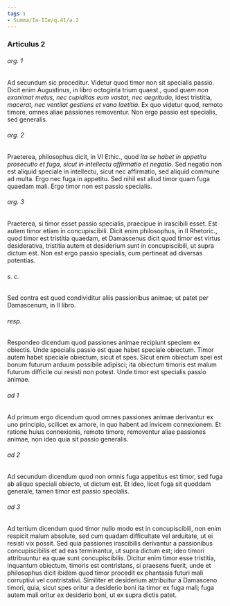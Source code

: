 ```yaml
---
tags : 
- Summa/Ia-IIæ/q.41/a.2
---
```


### Articulus 2

###### arg. 1
Ad secundum sic proceditur. Videtur quod timor non sit specialis passio. Dicit enim Augustinus, in libro octoginta trium quaest., quod *quem non exanimat metus, nec cupiditas eum vastat, nec aegritudo*, idest tristitia, *macerat, nec ventilat gestiens et vana laetitia*. Ex quo videtur quod, remoto timore, omnes aliae passiones removentur. Non ergo passio est specialis, sed generalis.

###### arg. 2
Praeterea, philosophus dicit, in VI Ethic., quod *ita se habet in appetitu prosecutio et fuga, sicut in intellectu affirmatio et negatio*. Sed negatio non est aliquid speciale in intellectu, sicut nec affirmatio, sed aliquid commune ad multa. Ergo nec fuga in appetitu. Sed nihil est aliud timor quam fuga quaedam mali. Ergo timor non est passio specialis.

###### arg. 3
Praeterea, si timor esset passio specialis, praecipue in irascibili esset. Est autem timor etiam in concupiscibili. Dicit enim philosophus, in II Rhetoric., quod timor est tristitia quaedam, et Damascenus dicit quod timor est virtus desiderativa, tristitia autem et desiderium sunt in concupiscibili, ut supra dictum est. Non est ergo passio specialis, cum pertineat ad diversas potentias.

###### s. c.
Sed contra est quod condividitur aliis passionibus animae; ut patet per Damascenum, in II libro.

###### resp.
Respondeo dicendum quod passiones animae recipiunt speciem ex obiectis. Unde specialis passio est quae habet speciale obiectum. Timor autem habet speciale obiectum, sicut et spes. Sicut enim obiectum spei est bonum futurum arduum possibile adipisci; ita obiectum timoris est malum futurum difficile cui resisti non potest. Unde timor est specialis passio animae.

###### ad 1
Ad primum ergo dicendum quod omnes passiones animae derivantur ex uno principio, scilicet ex amore, in quo habent ad invicem connexionem. Et ratione huius connexionis, remoto timore, removentur aliae passiones animae, non ideo quia sit passio generalis.

###### ad 2
Ad secundum dicendum quod non omnis fuga appetitus est timor, sed fuga ab aliquo speciali obiecto, ut dictum est. Et ideo, licet fuga sit quoddam generale, tamen timor est passio specialis.

###### ad 3
Ad tertium dicendum quod timor nullo modo est in concupiscibili, non enim respicit malum absolute, sed cum quadam difficultate vel arduitate, ut ei resisti vix possit. Sed quia passiones irascibilis derivantur a passionibus concupiscibilis et ad eas terminantur, ut supra dictum est; ideo timori attribuuntur ea quae sunt concupiscibilis. Dicitur enim timor esse tristitia, inquantum obiectum, timoris est contristans, si praesens fuerit, unde et philosophus dicit ibidem quod timor procedit ex phantasia futuri mali corruptivi vel contristativi. Similiter et desiderium attribuitur a Damasceno timori, quia, sicut spes oritur a desiderio boni ita timor ex fuga mali; fuga autem mali oritur ex desiderio boni, ut ex supra dictis patet.

